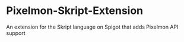 # Pixelmon-Skript-Extension
An extension for the Skript language on Spigot that adds Pixelmon API support
